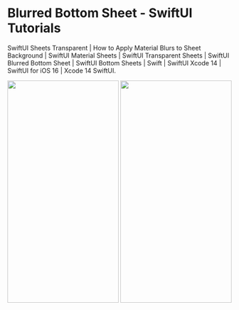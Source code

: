 # Blurred Bottom Sheet - SwiftUI Tutorials
 SwiftUI Sheets Transparent | How to Apply Material Blurs to Sheet Background | SwiftUI Material Sheets | SwiftUI Transparent Sheets | SwiftUI Blurred Bottom Sheet | SwiftUI Bottom Sheets  | Swift | SwiftUI Xcode 14 | SwiftUI for iOS 16 | Xcode 14 SwiftUI.

<img src="https://user-images.githubusercontent.com/83715610/221098964-7722fdcc-1d91-4521-88f0-4d3cd3e5f3a5.png" width="250" height="500"> <img src="https://user-images.githubusercontent.com/83715610/221098956-33f3c3fe-8695-460a-b0ee-9200dfe5d523.png" width="250" height="500">
